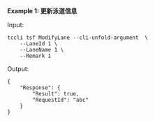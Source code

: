 **Example 1: 更新泳道信息**



Input: 

```
tccli tsf ModifyLane --cli-unfold-argument  \
    --LaneId 1 \
    --LaneName 1 \
    --Remark 1
```

Output: 
```
{
    "Response": {
        "Result": true,
        "RequestId": "abc"
    }
}
```

